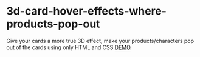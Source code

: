 # 3d-card-hover-effects-where-products-pop-out
Give your cards a more true 3D effect, make your products/characters pop out of the cards using only HTML and CSS
[DEMO](https://codepen.io/naushadap/pen/QwLwzEV)
